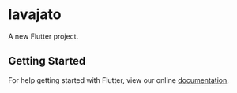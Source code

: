 # lavajato

A new Flutter project.

## Getting Started

For help getting started with Flutter, view our online
[documentation](https://flutter.io/).
